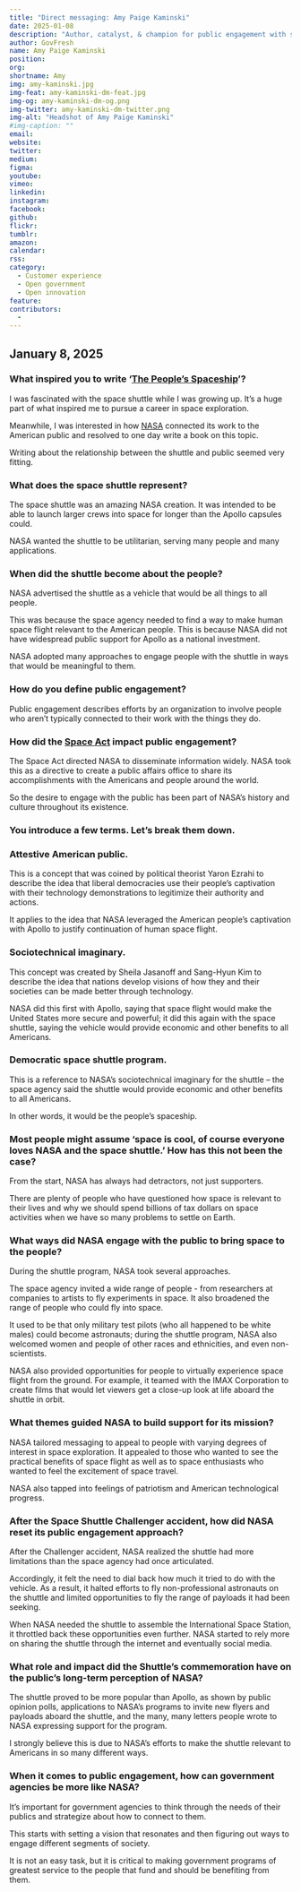 ```yaml
---
title: "Direct messaging: Amy Paige Kaminski"
date: 2025-01-08
description: "Author, catalyst, & champion for public engagement with space, science, & technology"
author: GovFresh
name: Amy Paige Kaminski
position: 
org: 
shortname: Amy
img: amy-kaminski.jpg
img-feat: amy-kaminski-dm-feat.jpg
img-og: amy-kaminski-dm-og.png
img-twitter: amy-kaminski-dm-twitter.png
img-alt: "Headshot of Amy Paige Kaminski"
#img-caption: ""
email: 
website: 
twitter: 
medium: 
figma: 
youtube: 
vimeo: 
linkedin: 
instagram: 
facebook: 
github: 
flickr: 
tumblr: 
amazon: 
calendar: 
rss: 
category:
  - Customer experience
  - Open government
  - Open innovation
feature: 
contributors:
  - 
---
```


## January 8, 2025

### What inspired you to write ‘[The People’s Spaceship](https://upittpress.org/books/9780822947660/)’?

I was fascinated with the space shuttle while I was growing up. It’s a huge part of what inspired me to pursue a career in space exploration.

Meanwhile, I was interested in how [NASA](https://nasa.gov) connected its work to the American public and resolved to one day write a book on this topic.

Writing about the relationship between the shuttle and public seemed very fitting.

### What does the space shuttle represent?

The space shuttle was an amazing NASA creation. It was intended to be able to launch larger crews into space for longer than the Apollo capsules could.

NASA wanted the shuttle to be utilitarian, serving many people and many applications.


### When did the shuttle become about the people?

NASA advertised the shuttle as a vehicle that would be all things to all people.

This was because the space agency needed to find a way to make human space flight relevant to the American people. This is because NASA did not have widespread public support for Apollo as a national investment.

NASA adopted many approaches to engage people with the shuttle in ways that would be meaningful to them.


### How do you define public engagement?

Public engagement describes efforts by an organization to involve people who aren’t typically connected to their work with the things they do.


### How did the [Space Act](https://www.nasa.gov/history/national-aeronautics-and-space-act-of-1958-unamended/) impact public engagement?

The Space Act directed NASA to disseminate information widely. NASA took this as a directive to create a public affairs office to share its accomplishments with the Americans and people around the world.

So the desire to engage with the public has been part of NASA’s history and culture throughout its existence.


### You introduce a few terms. Let’s break them down.


### Attestive American public.

This is a concept that was coined by political theorist Yaron Ezrahi to describe the idea that liberal democracies use their people’s captivation with their technology demonstrations to legitimize their authority and actions.

It applies to the idea that NASA leveraged the American people’s captivation with Apollo to justify continuation of human space flight.


### Sociotechnical imaginary.

This concept was created by Sheila Jasanoff and Sang-Hyun Kim to describe the idea that nations develop visions of how they and their societies can be made better through technology.

NASA did this first with Apollo, saying that space flight would make the United States more secure and powerful; it did this again with the space shuttle, saying the vehicle would provide economic and other benefits to all Americans.


### Democratic space shuttle program.

This is a reference to NASA’s sociotechnical imaginary for the shuttle – the space agency said the shuttle would provide economic and other benefits to all Americans.

In other words, it would be the people’s spaceship.


### Most people might assume ‘space is cool, of course everyone loves NASA and the space shuttle.’ How has this not been the case?

From the start, NASA has always had detractors, not just supporters.

There are plenty of people who have questioned how space is relevant to their lives and why we should spend billions of tax dollars on space activities when we have so many problems to settle on Earth.


### What ways did NASA engage with the public to bring space to the people?

During the shuttle program, NASA took several approaches.

The space agency invited a wide range of people - from researchers at companies to artists to fly experiments in space. It also broadened the range of people who could fly into space.

It used to be that only military test pilots (who all happened to be white males) could become astronauts; during the shuttle program, NASA also welcomed women and people of other races and ethnicities, and even non-scientists.

NASA also provided opportunities for people to virtually experience space flight from the ground. For example, it teamed with the IMAX Corporation to create films that would let viewers get a close-up look at life aboard the shuttle in orbit.


### What themes guided NASA to build support for its mission?

NASA tailored messaging to appeal to people with varying degrees of interest in space exploration. It appealed to those who wanted to see the practical benefits of space flight as well as to space enthusiasts who wanted to feel the excitement of space travel.

NASA also tapped into feelings of patriotism and American technological progress.


### After the Space Shuttle Challenger accident, how did NASA reset its public engagement approach?

After the Challenger accident, NASA realized the shuttle had more limitations than the space agency had once articulated.

Accordingly, it felt the need to dial back how much it tried to do with the vehicle. As a result, it halted efforts to fly non-professional astronauts on the shuttle and limited opportunities to fly the range of payloads it had been seeking.

When NASA needed the shuttle to assemble the International Space Station, it throttled back these opportunities even further. NASA started to rely more on sharing the shuttle through the internet and eventually social media.


### What role and impact did the Shuttle’s commemoration have on the public’s long-term perception of NASA?

The shuttle proved to be more popular than Apollo, as shown by public opinion polls, applications to NASA’s programs to invite new flyers and payloads aboard the shuttle, and the many, many letters people wrote to NASA expressing support for the program.

I strongly believe this is due to NASA’s efforts to make the shuttle relevant to Americans in so many different ways.


### When it comes to public engagement, how can government agencies be more like NASA?

It’s important for government agencies to think through the needs of their publics and strategize about how to connect to them.

This starts with setting a vision that resonates and then figuring out ways to engage different segments of society.

It is not an easy task, but it is critical to making government programs of greatest service to the people that fund and should be benefiting from them.
